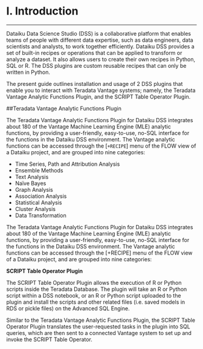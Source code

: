 # I. Introduction

---

Dataiku Data Science Studio (DSS) is a collaborative platform that enables teams of people with different data expertise, such as data engineers, data scientists and analysts, to work together efficiently.  Dataiku DSS provides a set of built-in recipes or operations that can be applied to transform or analyze a dataset.  It also allows users to create their own recipes in Python, SQL or R.  The DSS plugins are custom reusable recipes that can only be written in Python.

The present guide outlines installation and usage of 2 DSS plugins that enable you to interact with Teradata Vantage systems; namely, the Teradata Vantage Analytic Functions Plugin, and the SCRIPT Table Operator Plugin.

##Teradata Vantage Analytic Functions Plugin

The Teradata Vantage Analytic Functions Plugin for Dataiku DSS integrates about 180 of the Vantage Machine Learning Engine (MLE) analytic functions, by providing a user-friendly, easy-to-use, no-SQL interface for the functions in the Dataiku DSS environment. The Vantage analytic functions can be accessed through the \[`+RECIPE`\] menu of the FLOW view of a Dataiku project, and are grouped into nine categories:

* Time Series, Path and Attribution Analysis
* Ensemble Methods
* Text Analysis
* Naïve Bayes
* Graph Analysis
* Association Analysis
* Statistical Analysis
* Cluster Analysis
* Data Transformation

The Teradata Vantage Analytic Functions Plugin for Dataiku DSS integrates about 180 of the Vantage Machine Learning Engine (MLE) analytic functions, by providing a user-friendly, easy-to-use, no-SQL interface for the functions in the Dataiku DSS environment. The Vantage analytic functions can be accessed through the [+RECIPE] menu of the FLOW view of a Dataiku project, and are grouped into nine categories:

**SCRIPT Table Operator Plugin**

The SCRIPT Table Operator Plugin allows the execution of R or Python scripts inside the Teradata Database. The plugin will take an R or Python script within a DSS notebook, or an R or Python script uploaded to the plugin and  install  the scripts and other related files (i.e. saved models in RDS or pickle files) on the Advanced SQL Engine.

Similar to the Teradata Vantage Analytic Functions Plugin, the SCRIPT Table Operator Plugin translates the user-requested tasks in the plugin into SQL queries, which are then sent to a connected Vantage system to set up and invoke the SCRIPT Table Operator.


